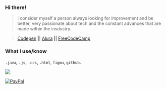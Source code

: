 ### Hi there!

> I consider myself a person always looking for improvement and be better, very passionate about tech and the constant advances that are made within the insdustry.

> [Codepen](https://codepen.io/Andr-s-Claro-Guerrero) **||** [Alura](https://app.aluracursos.com/user/camiloclarog) **||** [FreeCodeCamp](https://www.freecodecamp.org/AndresCGuerrero)

### What I use/know

`.java`, `.js`, `.css`, `.html`, `figma`, `github`.

![](https://github-readme-stats.vercel.app/api/top-langs/?username=AndresCGuerrero&theme=catppuccin_mocha&hide_border=false&include_all_commits=true&count_private=true&layout=compact)

[![PayPal](https://img.shields.io/badge/PayPal-00457C?style=for-the-badge&logo=paypal&logoColor=white)](https://paypal.me/https://www.paypal.com/donate/?hosted_button_id=8MC5FDFCUM6X2)
